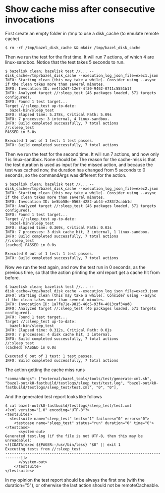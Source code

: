 # Show cache miss after consecutive invocations

First create an empty folder in /tmp to use a disk_cache (to emulate remote cache)
```
$ rm -rf /tmp/bazel_disk_cache && mkdir /tmp/bazel_disk_cache
```

Then we run the test for the first time. It will run 7 actions, of which 4 are linux-sandbox. Notice that the test takes 5 seconds to run.
```
$ bazelisk clean; bazelisk test //... --disk_cache=/tmp/bazel_disk_cache --execution_log_json_file=exec1.json
INFO: Starting clean (this may take a while). Consider using --async if the clean takes more than several minutes.
INFO: Invocation ID: ee4fb2d7-12e7-4f30-9462-0711c5551b1f
INFO: Analyzed target //:sleep_test (46 packages loaded, 571 targets configured).
INFO: Found 1 test target...
Target //:sleep_test up-to-date:
  bazel-bin/sleep_test
INFO: Elapsed time: 5.378s, Critical Path: 5.09s
INFO: 7 processes: 3 internal, 4 linux-sandbox.
INFO: Build completed successfully, 7 total actions
//:sleep_test                                                            PASSED in 5.0s

Executed 1 out of 1 test: 1 test passes.
INFO: Build completed successfully, 7 total actions
```

Then we run the test for the second time. It will run 7 actions, and now only 1 is linux-sandbox. None should be. The reason for the cache-miss is that the test duration is used as input for the missed action, and because the test was cached now, the duration has changed from 5 seconds to 0 seconds, so the commandArgs was different for the action.
```
$ bazelisk clean; bazelisk test //... --disk_cache=/tmp/bazel_disk_cache --execution_log_json_file=exec2.json
INFO: Starting clean (this may take a while). Consider using --async if the clean takes more than several minutes.
INFO: Invocation ID: be5bb58e-0563-4282-ab44-e283f2cabb1d
INFO: Analyzed target //:sleep_test (46 packages loaded, 571 targets configured).
INFO: Found 1 test target...
Target //:sleep_test up-to-date:
  bazel-bin/sleep_test
INFO: Elapsed time: 0.369s, Critical Path: 0.03s
INFO: 7 processes: 3 disk cache hit, 3 internal, 1 linux-sandbox.
INFO: Build completed successfully, 7 total actions
//:sleep_test                                                   (cached) PASSED in 0.0s

Executed 0 out of 1 test: 1 test passes.
INFO: Build completed successfully, 7 total actions
```

Now we run the test again, and now the test run in 0 seconds, as the previous time, so that the action printing the xml report get a cache hit from before.
```
$ bazelisk clean; bazelisk test //... --disk_cache=/tmp/bazel_disk_cache --execution_log_json_file=exec3.json
INFO: Starting clean (this may take a while). Consider using --async if the clean takes more than several minutes.
INFO: Invocation ID: 1a7fe71e-9815-46c5-93f4-4013caf34ad8
INFO: Analyzed target //:sleep_test (46 packages loaded, 571 targets configured).
INFO: Found 1 test target...
Target //:sleep_test up-to-date:
  bazel-bin/sleep_test
INFO: Elapsed time: 0.312s, Critical Path: 0.01s
INFO: 7 processes: 4 disk cache hit, 3 internal.
INFO: Build completed successfully, 7 total actions
//:sleep_test                                                   (cached) PASSED in 0.0s

Executed 0 out of 1 test: 1 test passes.
INFO: Build completed successfully, 7 total actions
```

The action getting the cache miss runs
```
"commandArgs": ["external/bazel_tools/tools/test/generate-xml.sh", "bazel-out/k8-fastbuild/testlogs/sleep_test/test.log", "bazel-out/k8-fastbuild/testlogs/sleep_test/test.xml", "0", "0"],
```
And the generated test report looks like follows
```
$ cat bazel-out/k8-fastbuild/testlogs/sleep_test/test.xml
<?xml version="1.0" encoding="UTF-8"?>
<testsuites>
  <testsuite name="sleep_test" tests="1" failures="0" errors="0">
    <testcase name="sleep_test" status="run" duration="0" time="0"></testcase>
      <system-out>
Generated test.log (if the file is not UTF-8, then this may be unreadable):
<![CDATA[exec ${PAGER:-/usr/bin/less} "$0" || exit 1
Executing tests from //:sleep_test
-----------------------------------------------------------------------------]]>
      </system-out>
    </testsuite>
</testsuites>
```

In my opinion the test report should be always the first one (with the duration="5"), or otherwise the last action should not be remoteCacheable.
